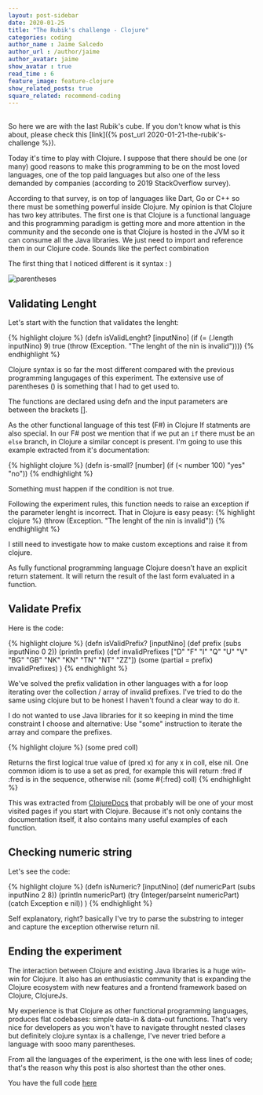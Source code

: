 ```yaml
---
layout: post-sidebar
date: 2020-01-25
title: "The Rubik's challenge - Clojure"
categories: coding
author_name : Jaime Salcedo
author_url : /author/jaime
author_avatar: jaime
show_avatar : true
read_time : 6
feature_image: feature-clojure
show_related_posts: true
square_related: recommend-coding
---
```


<br>
So here we are with the last Rubik's cube. If you don't know what is this about, please check this [link]({% post_url 2020-01-21-the-rubik's-challenge %}).

Today it's time to play with Clojure. I suppose that there should be one (or many) good reasons to make this programming to be on the most loved languages, one of the top paid languages but also one of the less demanded by companies (according to 2019 StackOverflow survey).

According to that survey, is on top of languages like Dart, Go or C++ so there must be something powerful inside Clojure.
My opinion is that Clojure has two key attributes. The first one is that Clojure is a functional language and this programming paradigm is getting more and more attention in the community and the seconde one is that Clojure is hosted in the JVM so it can consume all the Java libraries. We just need to import and reference them in our Clojure code. Sounds like the perfect combination

The first thing that I noticed different is it syntax : )

![parentheses]({{site.url}}/{{site.baseurl}}img/post-assets/clojure.png)

## Validating Lenght

Let's start with the function that validates the lenght:

{% highlight clojure %}
 (defn isValidLenght? [inputNino]
  (if (= (.length inputNino) 9) true (throw (Exception. "The lenght of the nin is invalid"))))
{% endhighlight %}

Clojure syntax is so far the most different compared with the previous programming langugages of this experiment.
The extensive use of parentheses () is something that I had to get used to.

The functions are declared using defn and the input parameters are between the brackets [].

As the other functional language of this test (F#) in Clojure If statments are also special. In our F# post we mention that if we put an `if` there must be an `else` branch, in Clojure a similar concept is present. I'm going to use this example extracted from it's documentation:

{% highlight clojure %}
(defn is-small? [number]
  (if (< number 100) "yes" "no"))
{% endhighlight %}

Something must happen if the condition is not true.

Following the experiment rules, this function needs to raise an exception if the parameter lenght is incorrect.
That in Clojure is easy peasy:
{% highlight clojure %}
(throw (Exception. "The lenght of the nin is invalid"))
{% endhighlight %}

I still need to investigate how to make custom exceptions and raise it from clojure.

As fully functional programming language Clojure doesn’t have an explicit return statement. It will return the result of the last form evaluated in a function.

## Validate Prefix

Here is the code:

{% highlight clojure %}
 (defn isValidPrefix? [inputNino]
    (def prefix (subs inputNino 0 2))
    (println prefix)
    (def invalidPrefixes ["D" "F" "I" "Q" "U" "V" "BG" "GB" "NK" "KN" "TN" "NT" "ZZ"])
    (some (partial = prefix) invalidPrefixes)
 )
{% endhighlight %}

We've solved the prefix validation in other languages with a for loop iterating over the collection / array of invalid prefixes. I've tried to do the same using clojure but to be honest I haven't found a clear way to do it. 

I do not wanted to use Java libraries for it so keeping in mind the time constraint I choose and alternative: Use "some" instruction to iterate the array and compare the prefixes.

{% highlight clojure %}
(some pred coll)

Returns the first logical true value of (pred x) for any x in coll,
else nil.  One common idiom is to use a set as pred, for example
this will return :fred if :fred is in the sequence, otherwise nil:
(some #{:fred} coll)
{% endhighlight %}

This was extracted from [ClojureDocs](https://clojuredocs.org/) that probably will be one of your most visited pages if you start with Clojure.
Because it's not only contains the documentation itself, it also contains many useful examples of each function.

## Checking numeric string

Let's see the code:

{% highlight clojure %}
 (defn isNumeric? [inputNino]
    (def numericPart (subs inputNino 2 8))
    (println numericPart)
    (try (Integer/parseInt numericPart)
    (catch Exception e nil))
 )
{% endhighlight %}

Self explanatory, right? basically I've try to parse the substring to integer and capture the exception otherwise return nil.

## Ending the experiment

The interaction between Clojure and existing Java libraries is a huge win-win for Clojure. It also has an enthusiastic community that is expanding the Clojure ecosystem with new features and a frontend framework based on Clojure, ClojureJs.

My experience is that Clojure as other functional programming languages, produces flat codebases: simple data-in & data-out functions. That's very nice for developers as you won't have to navigate throught nested clases but definitely clojure syntax is a challenge, I've never tried before a language with sooo many parentheses.

From all the languages of the experiment, is the one with less lines of code; that's the reason why this post is also shortest than the other ones.

You have the full code [here](https://gist.github.com/jsalcedo1987/e06775fdaf5a252f0fb8a65c639b14bb)